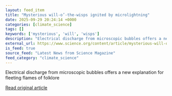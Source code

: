 ```yaml
---
layout: feed_item
title: "Mysterious will-o’-the-wisps ignited by microlightning"
date: 2025-09-29 20:24:14 +0000
categories: [climate_science]
tags: []
keywords: ['mysterious', 'will', 'wisps']
description: "Electrical discharge from microscopic bubbles offers a new explanation for fleeting flames of folklore"
external_url: https://www.science.org/content/article/mysterious-will-o-wisps-ignited-microlightning
is_feed: true
source_feed: "Latest News from Science Magazine"
feed_category: "climate_science"
---
```


Electrical discharge from microscopic bubbles offers a new explanation for fleeting flames of folklore

[Read original article](https://www.science.org/content/article/mysterious-will-o-wisps-ignited-microlightning)
